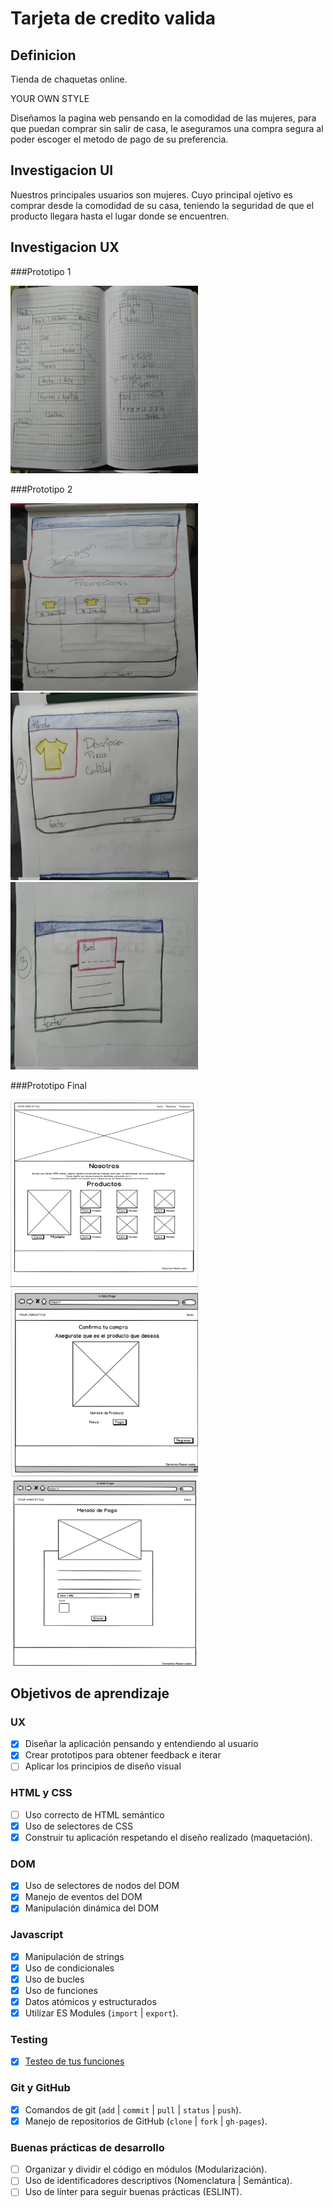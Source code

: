 # Tarjeta de credito valida

## Definicion

Tienda de chaquetas online.
 
YOUR OWN STYLE

Diseñamos la pagina web pensando en la comodidad de las mujeres, para que puedan comprar sin salir de casa, le aseguramos una compra segura al poder escoger el metodo de pago de su preferencia.

## Investigacion UI

Nuestros principales usuarios son mujeres. Cuyo principal ojetivo es comprar desde la comodidad de su casa, teniendo la seguridad de que el producto llegara hasta el lugar donde se encuentren.

## Investigacion UX

###Prototipo 1

<img src="src/imagenes/prototipo1.jpeg" height="300" width="300">

###Prototipo 2

<img src="src/imagenes/prototipo2A.jpeg" height="300" width="300">
<img src="src/imagenes/prototipo2B.jpeg" height="300" width="300">
<img src="src/imagenes/prototipo2C.jpeg" height="300" width="300">

###Prototipo Final

<img src="src/imagenes/modelo1.png" height="300" width="300">
<img src="src/imagenes/modelo2.png" height="300" width="300">
<img src="src/imagenes/modelo3.png" height="300" width="300">



## Objetivos de aprendizaje

### UX

* [x] Diseñar la aplicación pensando y entendiendo al usuario
* [x] Crear prototipos para obtener feedback e iterar
* [ ] Aplicar los principios de diseño visual

### HTML y CSS

* [ ] Uso correcto de HTML semántico
* [x] Uso de selectores de CSS
* [x] Construir tu aplicación respetando el diseño realizado (maquetación).

### DOM

* [x] Uso de selectores de nodos del DOM
* [x] Manejo de eventos del DOM
* [x] Manipulación dinámica del DOM

### Javascript

* [x] Manipulación de strings
* [x] Uso de condicionales
* [x] Uso de bucles
* [x] Uso de funciones
* [x] Datos atómicos y estructurados
* [x] Utilizar ES Modules (`import` | `export`).

### Testing

* [x] [Testeo de tus funciones](https://jestjs.io/docs/es-ES/getting-started)

### Git y GitHub

* [x] Comandos de git (`add` | `commit` | `pull` | `status` | `push`).
* [x] Manejo de repositorios de GitHub (`clone` | `fork` | `gh-pages`).

### Buenas prácticas de desarrollo

* [ ] Organizar y dividir el código en módulos (Modularización).
* [ ] Uso de identificadores descriptivos (Nomenclatura | Semántica).
* [ ] Uso de linter para seguir buenas prácticas (ESLINT).